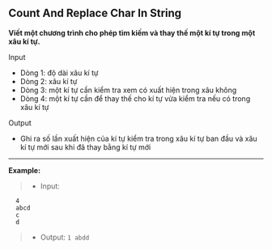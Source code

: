 ## Count And Replace Char In String
**Viết một chương trình cho phép tìm kiếm và thay thế một kí tự trong một xâu kí tự.**

Input

- Dòng 1: độ dài xâu kí tự
- Dòng 2: xâu kí tự
- Dòng 3: một kí tự cần kiểm tra xem có xuất hiện trong xâu không
- Dòng 4: một kí tự cần để thay thế cho kí tự vừa kiểm tra nếu có trong xâu kí tự

Output

- Ghi ra số lần xuất hiện của kí tự kiểm tra trong xâu kí tự ban đầu và xâu kí tự mới sau khi đã thay bằng kí tự mới

---

**Example:**
> - Input:
```
  4
  abcd
  c
  d
```
> - Output: `1 abdd`
